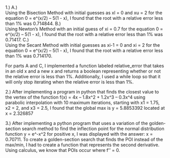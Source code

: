 1.)	
  A.)	
    Using the Bisection Method with initial guesses as xl = 0 and xu = 2 for the equation 
    0 = e^(x/2) – 5(1 - x), I found that the root with a relative error less than 1% was 0.714844.
  B.)	
    Using Newton’s Method with an initial guess of xi = 0.7 for the equation 
    0 = e^(x/2) – 5(1 - x), I found that the root with a relative error less than 1% was 0.71417.
  C.)	
    Using the Secant Method with initial guesses as xi-1 = 0 and xi = 2 for the equation 
    0 = e^(x/2) – 5(1 - x), I found that the root with a relative error less than 1% was 0.714170.
    
For parts A and C, I implemented a function labeled relative_error that takes in an old x and a 
new x and returns a boolean representing whether or not the relative error is less than 1%. 
Additionally, I used a while loop so that it will only stop iterating when the relative error is less than 1%.

2.)	
  After implementing a program in python that finds the closest value to the vertex of the function f(x) = 4x – 1.8x^2 + 1.2x^3 – 0.3x^4 
  using parabolic interpolation with 10 maximum iterations, starting with x1 = 1.75, x2 = 2, and x3 = 2.5, I found that the global max 
  is y = 5.8853392 located at x = 2.326857

3.)	
  After implementing a python program that uses a variation of the golden-section search method to find the inflection point for the 
  normal distribution function y = e^-x^2 for positive x, I was displayed with the answer: x = 0.70711. To create a golden-section search 
  that finds the POI instead of the max/min, I had to create a function that represents the second derivative. Using calculus, we know 
  that POIs occur where f’’ = 0.
